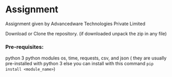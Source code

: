 # Assignment
Assignment given by Advancedware Technologies Private Limited


Download or Clone the repository.
(if downloaded unpack the zip in any file)

### Pre-requisites:
python 3
python modules os, time, requests, csv, and json ( they are usually pre-installed with python 3 else you can install with this command ```pip install <module_name>```)
